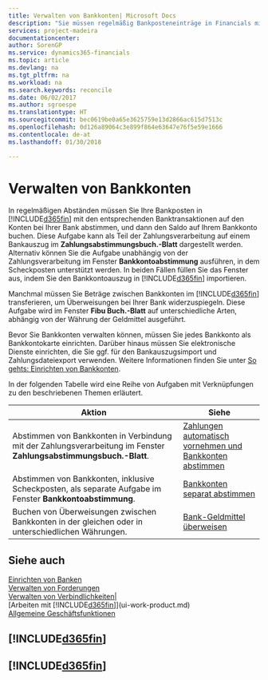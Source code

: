 ```yaml
---
title: Verwalten von Bankkonten| Microsoft Docs
description: "Sie müssen regelmäßig Bankposteneinträge in Financials mit den verknüpften Banktransaktionen in Ihren Bankkonten abstimmen."
services: project-madeira
documentationcenter: 
author: SorenGP
ms.service: dynamics365-financials
ms.topic: article
ms.devlang: na
ms.tgt_pltfrm: na
ms.workload: na
ms.search.keywords: reconcile
ms.date: 06/02/2017
ms.author: sgroespe
ms.translationtype: HT
ms.sourcegitcommit: bec0619be0a65e3625759e13d2866ac615d7513c
ms.openlocfilehash: 0d126a89064c3e899f864e63647e76f5e59e1666
ms.contentlocale: de-at
ms.lasthandoff: 01/30/2018

---
```

# <a name="managing-bank-accounts"></a>Verwalten von Bankkonten
In regelmäßigen Abständen müssen Sie Ihre Bankposten in [!INCLUDE[d365fin](includes/d365fin_md.md)] mit den entsprechenden Banktransaktionen auf den Konten bei Ihrer Bank abstimmen, und dann den Saldo auf Ihrem Bankkonto buchen. Diese Aufgabe kann als Teil der Zahlungsverarbeitung auf einem Bankauszug im **Zahlungsabstimmungsbuch.-Blatt** dargestellt werden. Alternativ können Sie die Aufgabe unabhängig von der Zahlungsverarbeitung im Fenster **Bankkontoabstimmung** ausführen, in dem Scheckposten unterstützt werden. In beiden Fällen füllen Sie das Fenster aus, indem Sie den Bankkontoauszug in [!INCLUDE[d365fin](includes/d365fin_md.md)] importieren.

Manchmal müssen Sie Beträge zwischen Bankkonten im [!INCLUDE[d365fin](includes/d365fin_md.md)]  transferieren, um Überweisungen bei Ihrer Bank widerzuspiegeln. Diese Aufgabe wird im Fenster **Fibu Buch.-Blatt** auf unterschiedliche Arten, abhängig von der Währung der Geldmittel ausgeführt.

Bevor Sie Bankkonten verwalten können, müssen Sie jedes Bankkonto als Bankkontokarte einrichten. Darüber hinaus müssen Sie elektronische Dienste einrichten, die Sie ggf. für den Bankauszugsimport und Zahlungsdateiexport verwenden. Weitere Informationen finden Sie unter [So gehts: Einrichten von Bankkonten](bank-setup-banking.md).

In der folgenden Tabelle wird eine Reihe von Aufgaben mit Verknüpfungen zu den beschriebenen Themen erläutert.

| Aktion | Siehe |
| --- | --- |
| Abstimmen von Bankkonten in Verbindung mit der Zahlungsverarbeitung im Fenster **Zahlungsabstimmungsbuch.-Blatt**. |[Zahlungen automatisch vornehmen und Bankkonten abstimmen](receivables-apply-payments-auto-reconcile-bank-accounts.md) |
| Abstimmen von Bankkonten, inklusive Scheckposten, als separate Aufgabe im Fenster **Bankkontoabstimmung**. |[Bankkonten separat abstimmen](bank-how-reconcile-bank-accounts-separately.md) |
| Buchen von Überweisungen zwischen Bankkonten in der gleichen oder in unterschiedlichen Währungen. |[Bank-Geldmittel überweisen](bank-how-transfer-bank-funds.md) |

## <a name="see-also"></a>Siehe auch
[Einrichten von Banken](bank-setup-banking.md)  
[Verwalten von Forderungen](receivables-manage-receivables.md)  
[Verwalten von Verbindlichkeiten|](payables-manage-payables.md)    
[Arbeiten mit [!INCLUDE[d365fin](includes/d365fin_md.md)]](ui-work-product.md)  
[Allgemeine Geschäftsfunktionen](ui-across-business-areas.md)  

## [!INCLUDE[d365fin](includes/free_trial_md.md)]  
## [!INCLUDE[d365fin](includes/training_link_md.md)]

